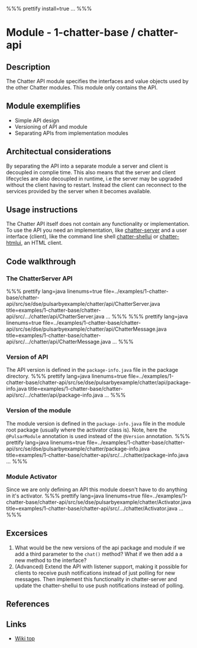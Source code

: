 %%% prettify install=true
...
%%%


# Module - 1-chatter-base / chatter-api

## Description
The Chatter API module specifies the interfaces and value objects used by the other Chatter modules. This module only contains the API.

## Module exemplifies
* Simple API design
* Versioning of API and module
* Separating APIs from implementation modules

## Architectual considerations
By separating the API into a separate module a server and client is decoupled in complie time. This also means that the server and client lifecycles are also decoupled in runtime, i.e the server may be upgraded without the client having to restart. Instead the client can reconnect to the services provided by the server when it becomes available.

## Usage instructions
The Chatter API itself does not contain any functionality or implementation. To use the API you need an implementation, like [chatter-server](/pulsar/rs/se.dse.pulsar.devtools.wiki.api.Wiki/index/pulsarbyexample.chatter.server/) and a user interface (client), like the command line shell [chatter-shellui](/pulsar/rs/se.dse.pulsar.devtools.wiki.api.Wiki/index/pulsarbyexample.chatter.shellui/) or [chatter-htmlui](/pulsar/rs/se.dse.pulsar.devtools.wiki.api.Wiki/index/pulsarbyexample.chatter.htmlui/), an HTML client.

## Code walkthrough
### The ChatterServer API
%%% prettify lang=java linenums=true file=../examples/1-chatter-base/chatter-api/src/se/dse/pulsarbyexample/chatter/api/ChatterServer.java title=examples/1-chatter-base/chatter-api/src/.../chatter/api/ChatterServer.java
...
%%%
%%% prettify lang=java linenums=true file=../examples/1-chatter-base/chatter-api/src/se/dse/pulsarbyexample/chatter/api/ChatterMessage.java title=examples/1-chatter-base/chatter-api/src/.../chatter/api/ChatterMessage.java
...
%%%

### Version of API
The API version is defined in the `package-info.java` file in the package directory.
%%% prettify lang=java linenums=true file=../examples/1-chatter-base/chatter-api/src/se/dse/pulsarbyexample/chatter/api/package-info.java title=examples/1-chatter-base/chatter-api/src/.../chatter/api/package-info.java
...
%%%

### Version of the module
The module version is defined in the `package-info.java` file in the module root package (usually where the activator class is). Note, here the `@PulsarModule` annotation is used instead of the `@Version` annotation.
%%% prettify lang=java linenums=true file=../examples/1-chatter-base/chatter-api/src/se/dse/pulsarbyexample/chatter/package-info.java title=examples/1-chatter-base/chatter-api/src/.../chatter/package-info.java
...
%%%

### Module Activator
Since we are only defining an API this module doesn't have to do anything in it's activator.
%%% prettify lang=java linenums=true file=../examples/1-chatter-base/chatter-api/src/se/dse/pulsarbyexample/chatter/Activator.java title=examples/1-chatter-base/chatter-api/src/.../chatter/Activator.java
...
%%%

## Excersices
1. What would be the new versions of the api package and module if we add a third parameter to the `chat()` method? What if we then add a a new method to the interface?
2. (Advanced) Extend the API with listener support, making it possible for clients to receive push notifications instead of just polling for new messages. Then implement this functionality in chatter-server and update the chatter-shellui to use push notifications instead of polling.

## References


## Links
* [Wiki top](/pulsar/rs/se.dse.pulsar.devtools.wiki.api.Wiki/index)